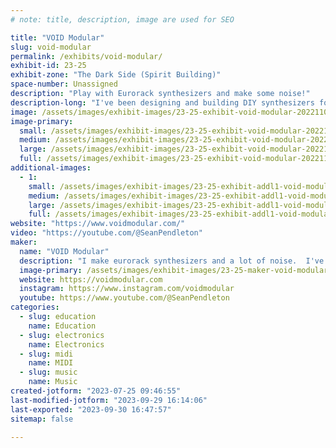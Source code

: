 ```yaml
---
# note: title, description, image are used for SEO

title: "VOID Modular"
slug: void-modular
permalink: /exhibits/void-modular/
exhibit-id: 23-25
exhibit-zone: "The Dark Side (Spirit Building)"
space-number: Unassigned
description: "Play with Eurorack synthesizers and make some noise!"
description-long: "I've been designing and building DIY synthesizers for years.  Come play with them while I attempt to explain them to you!"
image: /assets/images/exhibit-images/23-25-exhibit-void-modular-20221106-105325-large.jpg
image-primary: 
  small: /assets/images/exhibit-images/23-25-exhibit-void-modular-20221106-105325-small.jpg
  medium: /assets/images/exhibit-images/23-25-exhibit-void-modular-20221106-105325-medium.jpg
  large: /assets/images/exhibit-images/23-25-exhibit-void-modular-20221106-105325-large.jpg
  full: /assets/images/exhibit-images/23-25-exhibit-void-modular-20221106-105325-full.jpg
additional-images: 
  - 1:
    small: /assets/images/exhibit-images/23-25-exhibit-addl1-void-modular-20221106-104845-small.jpg
    medium: /assets/images/exhibit-images/23-25-exhibit-addl1-void-modular-20221106-104845-medium.jpg
    large: /assets/images/exhibit-images/23-25-exhibit-addl1-void-modular-20221106-104845-large.jpg
    full: /assets/images/exhibit-images/23-25-exhibit-addl1-void-modular-20221106-104845-full.jpg
website: "https://www.voidmodular.com/"
video: "https://youtube.com/@SeanPendleton"
maker: 
  name: "VOID Modular"
  description: "I make eurorack synthesizers and a lot of noise.  I've been designing my own synthesizers and electronics for 20 years."
  image-primary: /assets/images/exhibit-images/23-25-maker-void-modular-procreate-edit-medium.JPG
  website: https://voidmodular.com
  instagram: https://www.instagram.com/voidmodular
  youtube: https://www.youtube.com/@SeanPendleton
categories: 
  - slug: education
    name: Education
  - slug: electronics
    name: Electronics
  - slug: midi
    name: MIDI
  - slug: music
    name: Music
created-jotform: "2023-07-25 09:46:55"
last-modified-jotform: "2023-09-29 16:14:06"
last-exported: "2023-09-30 16:47:57"
sitemap: false

---
```

